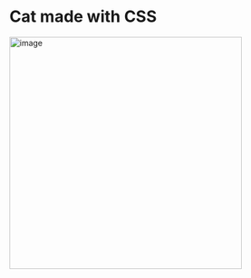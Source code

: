 # Cat made with CSS

<img width="410" alt="image" src="https://github.com/pr4t1ma/css-cat/assets/10483727/d640c070-252c-4f4c-9f8a-95abc5c75892">
